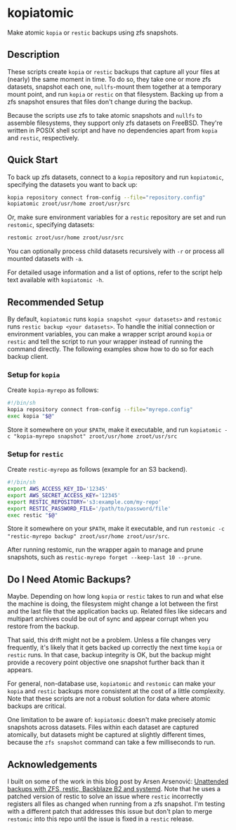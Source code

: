 # kopiatomic

Make atomic `kopia` or `restic` backups using zfs snapshots.

## Description

These scripts create `kopia` or `restic` backups that capture all your files at (nearly) the same moment in time.
To do so, they take one or more zfs datasets, snapshot each one, `nullfs`-mount them together at a temporary mount point, and run `kopia` or `restic` on that filesystem.
Backing up from a zfs snapshot ensures that files don't change during the backup.

Because the scripts use zfs to take atomic snapshots and `nullfs` to assemble filesystems, they support only zfs datasets on FreeBSD.
They're written in POSIX shell script and have no dependencies apart from `kopia` and `restic`, respectively.

## Quick Start

To back up zfs datasets, connect to a `kopia` repository and run `kopiatomic`, specifying the datasets you want to back up:

```sh
kopia repository connect from-config --file="repository.config"
kopiatomic zroot/usr/home zroot/usr/src
```

Or, make sure environment variables for a `restic` repository are set and run `restomic`, specifying datasets:

```sh
restomic zroot/usr/home zroot/usr/src
```

You can optionally process child datasets recursively with `-r` or process all mounted datasets with `-a`.

For detailed usage information and a list of options, refer to the script help text available with `kopiatomic -h`.

## Recommended Setup

By default, `kopiatomic` runs `kopia snapshot <your datasets>` and `restomic` runs `restic backup <your datasets>`.
To handle the initial connection or environment variables, you can make a wrapper script around `kopia` or `restic` and tell the script to run your wrapper instead of running the command directly.
The following examples show how to do so for each backup client.

### Setup for `kopia`
Create `kopia-myrepo` as follows:

```sh
#!/bin/sh
kopia repository connect from-config --file="myrepo.config"
exec kopia "$@"
```

Store it somewhere on your `$PATH`, make it executable, and run `kopiatomic -c "kopia-myrepo snapshot" zroot/usr/home zroot/usr/src`

### Setup for `restic`

Create `restic-myrepo` as follows (example for an S3 backend).

```sh
#!/bin/sh
export AWS_ACCESS_KEY_ID='12345'
export AWS_SECRET_ACCESS_KEY='12345'
export RESTIC_REPOSITORY='s3:example.com/my-repo'
export RESTIC_PASSWORD_FILE='/path/to/password/file'
exec restic "$@"
```

Store it somewhere on your `$PATH`, make it executable, and run `restomic -c "restic-myrepo backup" zroot/usr/home zroot/usr/src`.

After running restomic, run the wrapper again to manage and prune snapshots, such as `restic-myrepo forget --keep-last 10 --prune`.

## Do I Need Atomic Backups?

Maybe.
Depending on how long `kopia` or `restic` takes to run and what else the machine is doing, the filesystem might change a lot between the first and the last file that the application backs up.
Related files like sidecars and multipart archives could be out of sync and appear corrupt when you restore from the backup.

That said, this drift might not be a problem.
Unless a file changes very frequently, it's likely that it gets backed up correctly the next time `kopia` or `restic` runs.
In that case, backup integrity is OK, but the backup might provide a recovery point objective one snapshot further back than it appears.

For general, non-database use, `kopiatomic` and `restomic` can make your `kopia` and `restic` backups more consistent at the cost of a little complexity.
Note that these scripts are not a robust solution for data where atomic backups are critical.

One limitation to be aware of: `kopiatomic` doesn't make precisely atomic snapshots across datasets.
Files within each dataset are captured atomically, but datasets might be captured at slightly different times, because the `zfs snapshot` command can take a few milliseconds to run.

## Acknowledgements

I built on some of the work in this blog post by Arsen Arsenović: [Unattended backups with ZFS, restic, Backblaze B2 and systemd](https://www.aarsen.me/posts/2022-02-15-sweet-unattended-backups.html).
Note that he uses a patched version of restic to solve an issue where `restic` incorrectly registers all files as changed when running from a zfs snapshot.
I'm testing with a different patch that addresses this issue but don't plan to merge `restomic` into this repo until the issue is fixed in a `restic` release.
